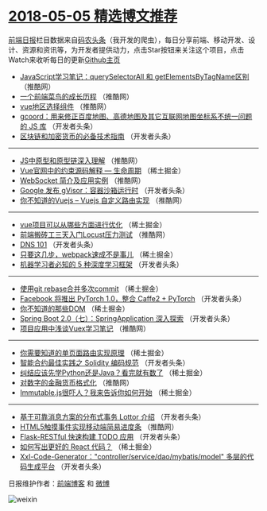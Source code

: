 # [2018-05-05 精选博文推荐](https://toutiao.qdkfweb.cn/date/2018/05/05)

[前端日报](https://qdkfweb.cn/c/news)栏目数据来自[码农头条](https://toutiao.qdkfweb.cn/)（我开发的爬虫），每日分享前端、移动开发、设计、资源和资讯等，为开发者提供动力，点击Star按钮来关注这个项目，点击Watch来收听每日的更新[Github主页](https://github.com/kujian/frontendDaily)
* [JavaScript学习笔记：querySelectorAll 和 getElementsByTagName区别](https://toutiao.qdkfweb.cn/73121.html) （推酷网）
* [一个前端菜鸟的成长历程](https://toutiao.qdkfweb.cn/73135.html) （推酷网）
* [vue地区选择组件](https://toutiao.qdkfweb.cn/73127.html) （推酷网）
* [gcoord：用来修正百度地图、高德地图及其它互联网地图坐标系不统一问题的 JS 库](https://toutiao.qdkfweb.cn/73064.html) （开发者头条）
* [区块链和加密货币的必备技术指南](https://toutiao.qdkfweb.cn/73066.html) （开发者头条）

***
* [JS中原型和原型链深入理解](https://toutiao.qdkfweb.cn/73133.html) （推酷网）
* [Vue官网中的约束源码解释 &#8212; 生命周期](https://toutiao.qdkfweb.cn/73048.html) （稀土掘金）
* [WebSocket 简介及应用实例](https://toutiao.qdkfweb.cn/73134.html) （推酷网）
* [Google 发布 gVisor：容器沙箱运行时](https://toutiao.qdkfweb.cn/73067.html) （开发者头条）
* [你不知道的Vuejs &#8211; Vuejs 自定义路由实现](https://toutiao.qdkfweb.cn/73136.html) （推酷网）

***
* [vue项目可以从哪些方面进行优化](https://toutiao.qdkfweb.cn/73037.html) （稀土掘金）
* [前端搬砖工三天入门Locust压力测试](https://toutiao.qdkfweb.cn/73126.html) （推酷网）
* [DNS 101](https://toutiao.qdkfweb.cn/73083.html) （开发者头条）
* [只要这几步，webpack速成不是事儿](https://toutiao.qdkfweb.cn/73039.html) （稀土掘金）
* [机器学习者必知的 5 种深度学习框架](https://toutiao.qdkfweb.cn/73075.html) （开发者头条）

***
* [使用git rebase合并多次commit](https://toutiao.qdkfweb.cn/73034.html) （稀土掘金）
* [Facebook 将推出 PyTorch 1.0，整合 Caffe2 + PyTorch](https://toutiao.qdkfweb.cn/73077.html) （开发者头条）
* [你不知道的那些DOM](https://toutiao.qdkfweb.cn/73046.html) （稀土掘金）
* [Spring Boot 2.0（七）：SpringApplication 深入探索](https://toutiao.qdkfweb.cn/73070.html) （开发者头条）
* [项目应用中浅谈Vuex学习笔记](https://toutiao.qdkfweb.cn/73132.html) （推酷网）

***
* [你需要知道的单页面路由实现原理](https://toutiao.qdkfweb.cn/73035.html) （稀土掘金）
* [智能合约最佳实践之 Solidity 编码规范](https://toutiao.qdkfweb.cn/73078.html) （开发者头条）
* [纠结应该先学Python还是Java？看完就有数了](https://toutiao.qdkfweb.cn/73047.html) （稀土掘金）
* [对数字的金融货币格式化](https://toutiao.qdkfweb.cn/73122.html) （推酷网）
* [Immutable.js很吓人？我来告诉你如何开始](https://toutiao.qdkfweb.cn/73040.html) （稀土掘金）

***
* [基于可靠消息方案的分布式事务 Lottor 介绍](https://toutiao.qdkfweb.cn/73079.html) （开发者头条）
* [HTML5触摸事件实现移动端简易进度条](https://toutiao.qdkfweb.cn/73123.html) （推酷网）
* [Flask-RESTful 快速构建 TODO 应用](https://toutiao.qdkfweb.cn/73071.html) （开发者头条）
* [如何写出更好的 React 代码？](https://toutiao.qdkfweb.cn/73036.html) （稀土掘金）
* [Xxl-Code-Generator：&quot;controller/service/dao/mybatis/model&quot; 多层的代码生成平台](https://toutiao.qdkfweb.cn/73080.html) （开发者头条）

日报维护作者：[前端博客](https://qdkfweb.cn/) 和 [微博](https://qdkfweb.cn/go/weibo)

![weixin](https://user-images.githubusercontent.com/3055447/38468989-651132ac-3b80-11e8-8e6b-15122322a9d7.png)